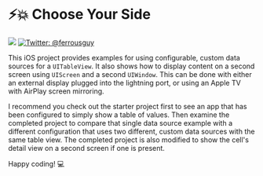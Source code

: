 # ⚡️💥 Choose Your Side

<img src="https://img.shields.io/badge/Swift-4.2-orange.svg" /> <a href="https://twitter.com/ferrousguy">
    <img src="https://img.shields.io/badge/twitter-@ferrousguy-blue.svg?style=flat" alt="Twitter: @ferrousguy" />
</a>

This iOS project provides examples for using configurable, custom data sources for a `UITableView`. It also shows how to display content on a second screen using `UIScreen` and a second `UIWindow`. This can be done with either an external display plugged into the lightning port, or using an Apple TV with AirPlay screen mirroring.

I recommend you check out the starter project first to see an app that has been configured to simply show a table of values. Then examine the completed project to compare that single data source example with a different configuration that uses two different, custom data sources with the same table view. The completed project is also modified to show the cell's detail view on a second screen if one is present.

Happy coding! 💻